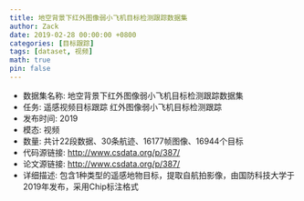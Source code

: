 ```yaml
---
title: 地空背景下红外图像弱小飞机目标检测跟踪数据集
author: Zack
date: 2019-02-28 00:00:00 +0800
categories: [目标跟踪]
tags: [dataset, 视频]
math: true
pin: false
---
```

- 数据集名称: 地空背景下红外图像弱小飞机目标检测跟踪数据集
- 任务: 遥感视频目标跟踪 红外图像弱小飞机目标检测跟踪
- 发布时间: 2019
- 模态: 视频
- 数量: 共计22段数据、30条航迹、16177帧图像、16944个目标
- 代码源链接: http://www.csdata.org/p/387/
- 论文源链接: http://www.csdata.org/p/387/
- 详细描述: 包含1种类型的遥感地物目标，提取自航拍影像，由国防科技大学于2019年发布，采用Chip标注格式
